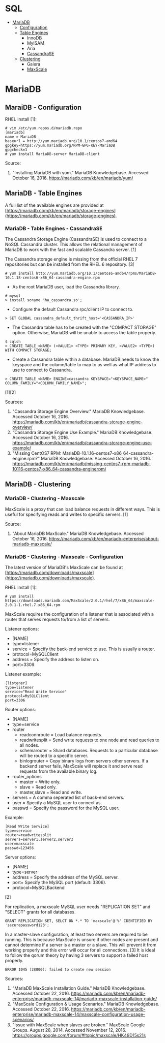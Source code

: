 # SQL

* [MariaDB](#mariadb)
    * [Configuration](#mariadb---configuration)
    * [Table Engines](#mariadb---table-engines)
        * InnoDB
        * MyISAM
        * Aria
        * [CassandraSE](#mariadb---table-engines---cassandrase)
    * [Clustering](#mariadb---clustering)
        * Galera
        * [MaxScale](#mariadb---clustering---maxscale)


# MariaDB


## MaraiDB - Configuration

RHEL Install [1]:
```
# vim /etc/yum.repos.d/mariadb.repo
[mariadb]
name = MariaDB
baseurl = http://yum.mariadb.org/10.1/centos7-amd64
gpgkey=https://yum.mariadb.org/RPM-GPG-KEY-MariaDB
gpgcheck=1
# yum install MariaDB-server MariaDB-client
```

Source:

1. "Installing MariaDB with yum." MariaDB Knowledgebase. Accessed October 16, 2016. https://mariadb.com/kb/en/mariadb/yum/


## MariaDB - Table Engines

A full list of the available engines are provided at [https://mariadb.com/kb/en/mariadb/storage-engines](https://mariadb.com/kb/en/mariadb/storage-engines).


### MariaDB - Table Engines - CassandraSE

The Cassandra Storage Engine (CassandraSE) is used to connect to a NoSQL Cassandra cluster. This allows the relational management of MariaDB to work with the fast and scalable Cassandra server. [1]

The Cassandra storage engine is missing from the official RHEL 7 repositories but can be installed from the RHEL 6 repository. [3]
```
# yum install http://yum.mariadb.org/10.1/centos6-amd64/rpms/MariaDB-10.1.18-centos6-x86_64-cassandra-engine.rpm
```

* As the root MariaDB user, load the Cassandra library.
```
# mysql
> install soname 'ha_cassandra.so';
```

* Configure the default Cassandra rpc/client IP to connect to.
```
> SET GLOBAL cassandra_default_thrift_host='<CASSANDRA_IP>'
```

* The Cassandra table has to be created with the "COMPACT STORAGE" option. Otherwise, MariaDB will be unable to access the table properly.
```
$ cqlsh
> CREATE TABLE <NAME> (<VALUE1> <TYPE> PRIMARY KEY, <VALUE2> <TYPE>) WITH COMPACT STORAGE;
```

* Create a Cassandra table within a database. MariaDB needs to know the keyspace and the column/table to map to as well as what IP address to use to connect to Cassandra.
```
> CREATE TABLE <NAME> ENGINE=cassandra KEYSPACE="<KEYSPACE_NAME>" COLUMN_FAMILY="<COLUMN_FAMILY_NAME>";
```

[1][2]

Sources:

1. "Cassandra Storage Engine Overview." MariaDB Knowledgebase. Accessed October 16, 2016. https://mariadb.com/kb/en/mariadb/cassandra-storage-engine-overview/
2. "Cassandra Storage Engine Use Example." MariaDB Knowledgebase. Accessed October 16, 2016. https://mariadb.com/kb/en/mariadb/cassandra-storage-engine-use-example/
3. "Missing CentOS7 RPM: MariaDB-10.1.16-centos7-x86_64-cassandra-engine.rpm?" MariaDB Knowledgebase. Accessed October 16, 2016. https://mariadb.com/kb/en/mariadb/missing-centos7-rpm-mariadb-10116-centos7-x86_64-cassandra-enginerpm/


## MariaDB - Clustering


### MariaDB - Clustering - Maxscale

MaxScale is a proxy that can load balance requests in different ways. This is useful for specifying reads and writes to specific servers. [1]

Source:

1. "About MariaDB MaxScale." MariaDB Knowledgebase. Accessed October 16, 2016. https://mariadb.com/kb/en/mariadb-enterprise/about-mariadb-maxscale/


### MariaDB - Clustering - Maxscale - Configuration

The latest version of MariaDB's MaxScale can be found at [https://mariadb.com/downloads/maxscale](https://mariadb.com/downloads/maxscale).

RHEL Install [1]:
```
# yum install https://downloads.mariadb.com/MaxScale/2.0.1/rhel/7/x86_64/maxscale-2.0.1-1.rhel.7.x86_64.rpm
```

MaxScale requires the configuration of a listener that is associated with a router that serves requests to/from a list of servers.


Listener options:

* [NAME]
* type=listener
* service = Specify the back-end service to use. This is usually a router.
* protocol=MySQLClient
* address = Specify the address to listen on.
* port=3306

Listener example:

```
[listener]
type=listener
service="Read Write Service"
protocol=MySQLClient
port=3306
```

Router options:

* [NAME]
* type=service
* router
    * readconnroute = Load balance requests.
    * readwritesplit = Send write requests to one node and read queries to all nodes.
    * schemarouter = Shard databases. Requests to a particular database will be routed to a specific server.
    * binlogrouter = Copy binary logs from servers other servers. If a backend server fails, MaxScale will replace it and serve read requests from the available binary log.
* router_options
    * master = Write only.
    * slave = Read only.
    * master,slave = Read and write.
* servers = A comma seperated list of back-end servers.
* user = Specify a MySQL user to connect as.
* passwd = Specify the password for the MySQL user.

Example:

```
[Read Write Service]
type=service
router=readwritesplit
servers=server1,server2,server3
user=maxscale
passwd=123456
```

Server options:

* [NAME]
* type=server
* address = Specify the address of the MySQL server.
* port= Specify the MySQL port (default: 3306).
* protocol=MySQLBackend

[2]

For replication, a maxscale MySQL user needs "REPLICATION SET" and "SELECT" grants for all databases.
```
GRANT REPLICATION SET, SELCT ON *.* TO 'maxscale'@'%' IDENTIFIED BY 'securepassword123';
```

In a master-slave configuration, at least two servers are required to be running. This is because MaxScale is unsure if other nodes are present and cannot determine if a server is a master or a slave. This will prevent it from working properly and this error will occur for all connections. [3] It is ideal to follow the qorum theory by having 3 servers to support a failed host properly.
```
ERROR 1045 (28000): failed to create new session
```

Sources:

1. "MariaDB MaxScale Installation Guide." MariaDB Knowledgebase. Accessed October 22, 2016. https://mariadb.com/kb/en/mariadb-enterprise/mariadb-maxscale-14/mariadb-maxscale-installation-guide/
2. "MaxScale Configuration & Usage Scenarios." MariaDB Knowledgebase. Accessed October 22, 2016. https://mariadb.com/kb/en/mariadb-enterprise/mariadb-maxscale-14/maxscale-configuration-usage-scenarios/
3. "Issue with MaxScale when slaves are broken." MaxScale Google Groups. August 28, 2014. Accessed November 12, 2016. https://groups.google.com/forum/#!topic/maxscale/HK49D15s21s